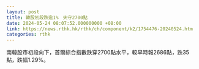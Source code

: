 ```yaml
---
layout: post
title: 韓股初段跌逾1%　失守2700點
date: 2024-05-24 08:07:52.000000000 +08:00
link: https://news.rthk.hk/rthk/ch/component/k2/1754476-20240524.htm
categories: rthk
---
```


南韓股市初段向下，首爾綜合指數跌穿2700點水平，較早時報2686點，跌35點，跌幅1.29%。
